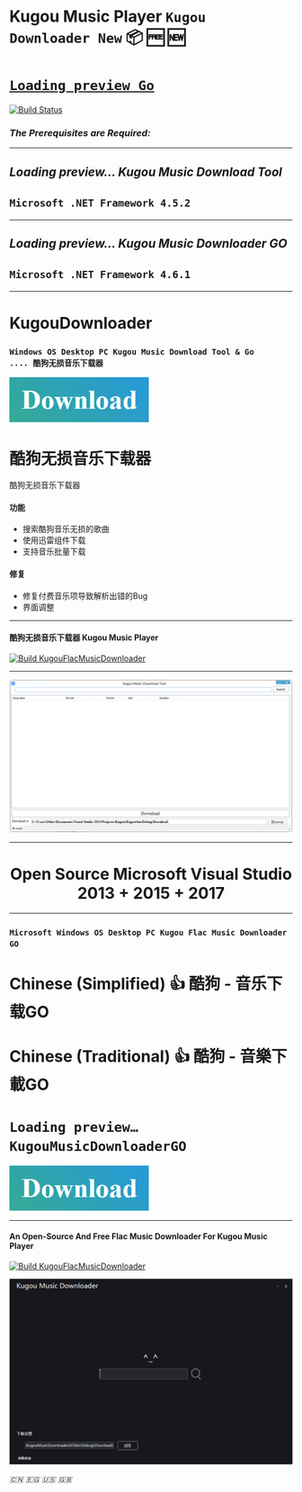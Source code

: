 # **Kugou Music Player ```Kugou Downloader New```** 📦 🆓 🆕 

# [```Loading preview Go```](https://www.ctolib.com/CreateDownloader-KugouDownloaderNew.html)

[![Build Status](https://ci.appveyor.com/api/projects/status/um3h4xqen7vql7o2/branch/master?svg=true)](https://github.com/CreateDownloader/KugouDownloaderNew/)

### *The Prerequisites are Required:*
***
## *Loading preview… Kugou Music Download Tool* 
## ```Microsoft .NET Framework 4.5.2```
***
## *Loading preview… Kugou Music Downloader GO* 
## ```Microsoft .NET Framework 4.6.1```
***

# **KugouDownloader**
### `Windows OS Desktop PC Kugou Music Download Tool & Go                .... 酷狗无损音乐下载器`

 [![Build Kugou Downloader](https://raw.githubusercontent.com/CreateDownloader/KugouDownloader/master/Download.PNG)](https://github.com/CreateDownloader/KugouDownloaderNew/releases/tag/Debug)

# 酷狗无损音乐下载器
酷狗无损音乐下载器
#### 功能
* 搜索酷狗音乐无损的歌曲
* 使用迅雷组件下载
* 支持音乐批量下载
#### 修复
* 修复付费音乐项导致解析出错的Bug
* 界面调整

***


#### 酷狗无损音乐下载器 Kugou Music Player
 [![Build KugouFlacMusicDownloader](https://user-images.githubusercontent.com/12082147/37241993-9d34faec-246a-11e8-8188-dc66547023bc.png)](https://github.com/Gsangu/KugouDownloader) 

 *** 
![web](Kugou%20Music%20Download%20Tool.PNG)

***
# <center>Open Source Microsoft Visual Studio 2013 + 2015 + 2017 </center>

***
### ``Microsoft Windows OS Desktop PC Kugou Flac Music Downloader GO``
# Chinese (Simplified) 👍 酷狗 - 音乐下载GO
# Chinese (Traditional) 👍 酷狗 - 音樂下載GO
# ```Loading preview… KugouMusicDownloaderGO```
 [![Build Kugou Downloader](https://raw.githubusercontent.com/CreateDownloader/KugouDownloader/master/Download.PNG)](https://github.com/CreateDownloader/KugouDownloaderNew/releases/tag/Debug)

***
#### An Open-Source And Free Flac Music Downloader For Kugou Music Player
 [![Build KugouFlacMusicDownloader](https://user-images.githubusercontent.com/12082147/37241993-9d34faec-246a-11e8-8188-dc66547023bc.png)](https://github.com/plainheart/KugouFlacMusicDownloader) 

![web](KugouMusicDownloaderGO.PNG)

*:cn: :egypt: :us: :gb:*
